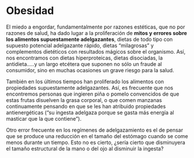 # Obesidad

El miedo a engordar, fundamentalmente por razones estéticas, que no por razones de salud, ha dado lugar a la proliferación de **mitos y errores sobre los alimentos supuestamente adelgazantes**, dietas de todo tipo con supuesto potencial adelgazante rápido, dietas “milagrosas” y complementos dietéticos con resultados mágicos sobre el organismo. Así, nos encontramos con dietas hiperproteicas, dietas disociadas, la antidieta…..y un largo etcétera que suponen no sólo un fraude al consumidor, sino en muchas ocasiones un grave riesgo para la salud.

También en los últimos tiempos han proliferado los alimentos con propiedades supuestamente adelgazantes. Así, es frecuente que nos encontremos personas que ingieren piña o pomelo convencidos de que estas frutas disuelven la grasa corporal, o que comen manzanas continuamente pensando en que se les han atribuido propiedades antienergéticas (“su ingesta adelgaza porque se gasta más energía al masticar que la que contiene”).

Otro error frecuente en los regímenes de adelgazamiento es el de pensar que se produce una reducción en el tamaño del estómago cuando se come menos durante un tiempo. Esto no es cierto, ¿sería cierto que disminuyera el tamaño estructural de la mano o del ojo al disminuir la ingesta?